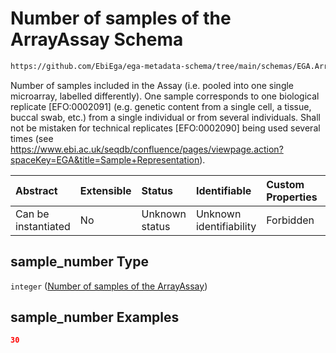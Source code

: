# Number of samples of the ArrayAssay Schema

```txt
https://github.com/EbiEga/ega-metadata-schema/tree/main/schemas/EGA.ArrayAssay.json#/properties/sample_number
```

Number of samples included in the Assay (i.e. pooled into one single microarray, labelled differently). One sample corresponds to one biological replicate \[EFO:0002091] (e.g. genetic content from a single cell, a tissue, buccal swab, etc.) from a single individual or from several individuals. Shall not be mistaken for technical replicates \[EFO:0002090] being used several times (see <https://www.ebi.ac.uk/seqdb/confluence/pages/viewpage.action?spaceKey=EGA&title=Sample+Representation>).

| Abstract            | Extensible | Status         | Identifiable            | Custom Properties | Additional Properties | Access Restrictions | Defined In                                                                |
| :------------------ | :--------- | :------------- | :---------------------- | :---------------- | :-------------------- | :------------------ | :------------------------------------------------------------------------ |
| Can be instantiated | No         | Unknown status | Unknown identifiability | Forbidden         | Allowed               | none                | [EGA.ArrayAssay.json*](../out/EGA.ArrayAssay.json "open original schema") |

## sample_number Type

`integer` ([Number of samples of the ArrayAssay](ega-properties-number-of-samples-of-the-arrayassay.md))

## sample_number Examples

```json
30
```
